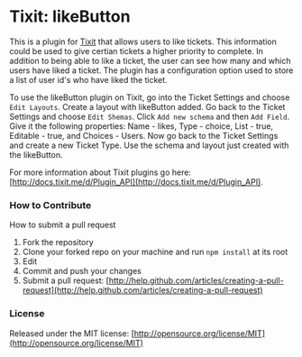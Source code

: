 # Tixit: likeButton
This is a plugin for [Tixit](https://tixit.me/) that allows users to like tickets. This information could be used to give certian tickets a higher priority to complete. In addition to being able to like a ticket, the user can see how many and which users have liked a ticket. The plugin has a configuration option used to store a list of user id's who have liked the ticket.

To use the likeButton plugin on Tixit, go into the Ticket Settings and choose `Edit Layouts`. Create a layout with likeButton added. Go back to the Ticket Settings and choose `Edit Shemas`. Click `Add new schema` and then `Add Field`. Give it the following properties: Name - likes, Type - choice, List - true, Editable - true, and Choices - Users. Now go back to the Ticket Settings and create a new Ticket Type. Use the schema and layout just created with the likeButton.

For more information about Tixit plugins go here: [http://docs.tixit.me/d/Plugin_API](http://docs.tixit.me/d/Plugin_API).

### How to Contribute
How to submit a pull request
1. Fork the repository
2. Clone your forked repo on your machine and run `npm install` at its root
3. Edit
4. Commit and push your changes
5. Submit a pull request: [http://help.github.com/articles/creating-a-pull-request](http://help.github.com/articles/creating-a-pull-request)

### License
Released under the MIT license: [http://opensource.org/license/MIT](http://opensource.org/license/MIT)